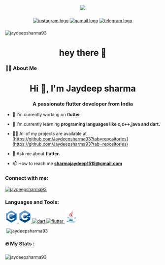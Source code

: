 <div align="center">
  <img height="150" src="https://camo.githubusercontent.com/62da68eb62b1e5f175f7d1f0191dd89a653d7908feb22d37d4a0ab07365d6791/68747470733a2f2f6d656469612e67697068792e636f6d2f6d656469612f4d3967624264396e6244724f5475314d71782f67697068792e676966"  />
</div>

###

<div align="center">
<a href="https://instagram.com/jaydeepsharma93?utm_source=qr&igshid=ZDc4ODBmNjlmNQ%3D%3D"><img src="https://img.shields.io/static/v1?message=Instagram&logo=instagram&label=&color=0077B5&logoColor=white&labelColor=&style=for-the-badge" height="25" alt="instagram logo"  /></a>
 <a href="https://sharmajaydeep1515@gmail.com"> <img src="https://img.shields.io/static/v1?message=Gmail&logo=gmail&label=&color=FF0000&logoColor=white&labelColor=&style=for-the-badge" height="25" alt="gamail logo"  /></a>
 <a href="https://telegram.org/dl"> <img src="https://img.shields.io/static/v1?message=Telegram&logo=telegram&label=&color=1DA1F2&logoColor=white&labelColor=&style=for-the-badge" height="25" alt="telegram logo"  /></a>
</div>

###
<div align="center">
<p align="left"> <img src="https://komarev.com/ghpvc/?username=jaydeepsharma93&label=Profile%20views&color=0e75b6&style=flat" alt="jaydeepsharma93" /> </p>
</div>

###

<h1 align="center">hey there 👋</h1>

###

<h3 align="left">👩‍💻  About Me</h3>

###

<h1 align="center">Hi 👋, I'm Jaydeep sharma</h1>
<h3 align="center">A passionate flutter developer from India</h3>

- 🔭 I’m currently working on **flutter**

- 🌱 I’m currently learning **programing languages like c,c++,java and dart.**

- 👨‍💻 All of my projects are available at [https://github.com/Jaydeepsharma93?tab=repositories](https://github.com/Jaydeepsharma93?tab=repositories)

- 💬 Ask me about **flutter.**

- 📫 How to reach me **sharmajaydeep1515@gmail.com**

<h3 align="left">Connect with me:</h3>
<p align="left">
<a href="https://instagram.com/jaydeepsharma93" target="blank"><img align="center" src="https://raw.githubusercontent.com/rahuldkjain/github-profile-readme-generator/master/src/images/icons/Social/instagram.svg" alt="jaydeepsharma93" height="30" width="40" /></a>
</p>

<h3 align="left">Languages and Tools:</h3>
<p align="left"> <a href="https://www.cprogramming.com/" target="_blank" rel="noreferrer"> <img src="https://raw.githubusercontent.com/devicons/devicon/master/icons/c/c-original.svg" alt="c" width="40" height="40"/> </a> <a href="https://www.w3schools.com/cpp/" target="_blank" rel="noreferrer"> <img src="https://raw.githubusercontent.com/devicons/devicon/master/icons/cplusplus/cplusplus-original.svg" alt="cplusplus" width="40" height="40"/> </a> <a href="https://dart.dev" target="_blank" rel="noreferrer"> <img src="https://www.vectorlogo.zone/logos/dartlang/dartlang-icon.svg" alt="dart" width="40" height="40"/> </a> <a href="https://flutter.dev" target="_blank" rel="noreferrer"> <img src="https://www.vectorlogo.zone/logos/flutterio/flutterio-icon.svg" alt="flutter" width="40" height="40"/> </a> <a href="https://www.java.com" target="_blank" rel="noreferrer"> <img src="https://raw.githubusercontent.com/devicons/devicon/master/icons/java/java-original.svg" alt="java" width="40" height="40"/> </a> </p>

<p>&nbsp;<img align="center" src="https://github-readme-stats.vercel.app/api?username=jaydeepsharma93&show_icons=true&locale=en" alt="jaydeepsharma93" /></p>

###

<h3 align="left">🔥   My Stats :</h3>

###

<p><img align="center" src="https://github-readme-streak-stats.herokuapp.com/?user=jaydeepsharma93&" alt="jaydeepsharma93" /></p>
